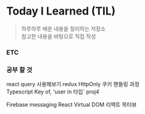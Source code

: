 # Today I Learned (TIL)

> 하루하루 배운 내용을 정리하는 저장소  
> 참고한 내용을 바탕으로 직접 작성

### ETC

### 공부 할 것

react query 사용해보기
redux
HttpOnly 쿠키 핸들링 과정  
Typescript Key of, 'user in 타입`
proj4

Firebase messaging
React Virtual DOM
리액트 목터뷰
